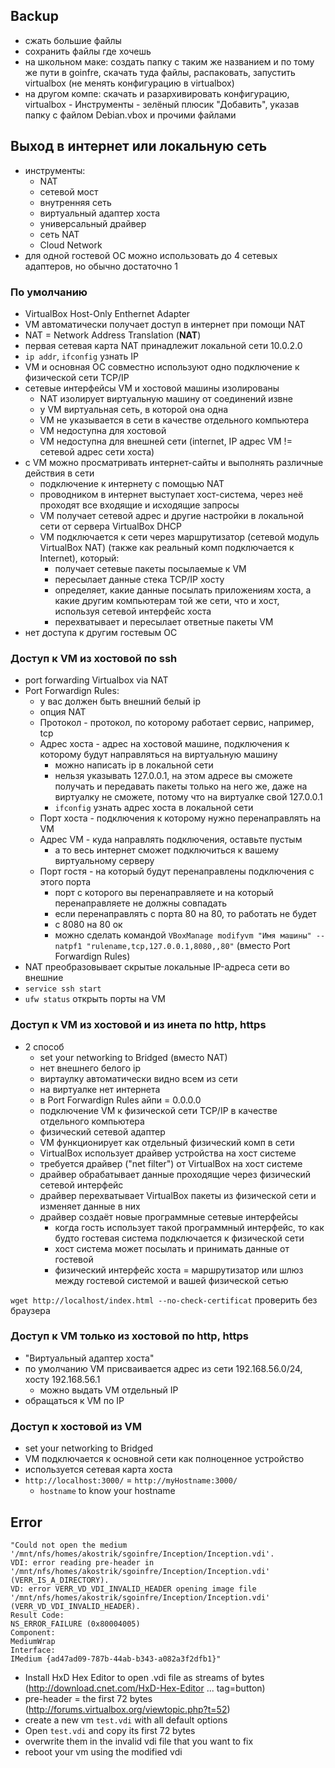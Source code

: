 ## Backup
   + сжать большие файлы
   + сохранить файлы где хочешь
   + на школьном маке: создать папку с таким же названием и по тому же пути в goinfre, скачать туда файлы, распаковать, запустить virtualbox (не менять конфигурацию в virtualbox)
   + на другом компе: скачать и разархивировать конфигурацию, virtualbox - Инструменты - зелёный плюсик "Добавить", указав папку с файлом Debian.vbox и прочими файлами

## Выход в интернет или локальную сеть  
* инструменты:
  + NAT
  + сетевой мост
  + внутренняя сеть
  + виртуальный адаптер хоста
  + универсальный драйвер
  + сеть NAT
  + Cloud Network
* для одной гостевой ОС можно использовать до 4 сетевых адаптеров, но обычно достаточно 1

### По умолчанию
* VirtualBox Host-Only Enthernet Adapter
* VM автоматически получает доступ в интернет при помощи NAT
* NAT = Network Address Translation (**NAT**)
* первая сетевая карта NAT принадлежит локальной сети 10.0.2.0
* `ip addr`, `ifconfig` узнать IP 
* VM и основная ОС совместно используют одно подключение к физической сети TCP/IP
* сетевые интерфейсы VM и хостовой машины изолированы
  + NAT изолирует виртуальную машину от соединений извне
  + у VM виртуальная сеть, в которой она одна
  + VM не указывается в сети в качестве отдельного компьютера
  + VM недоступна для хостовой
  + VM недоступна для внешней сети (internet, IP адрес VM != сетевой адрес сети хоста)
* с VM можно просматривать интернет-сайты и выполнять различные действия в сети
  + подключение к интернету с помощью NAT
  + проводником в интернет выступает хост-система, через неё проходят все входящие и исходящие запросы
  + VM получает сетевой адрес и другие настройки в локальной сети от сервера VirtualBox DHCP 
  + VM подключается к сети через маршрутизатор (сетевой модуль VirtualBox NAT) (также как реальный комп подключается к Internet), который:
    - получает cетевые пакеты посылаемые к VM 
    - пересылает данные стека TCP/IP хосту
    - определяет, какие данные посылать приложениям хоста, а какие другим компьютерам той же сети, что и хост, используя сетевой интерфейс хоста
    - перехватывает и пересылает ответные пакеты VM
* нет доступа к другим гостевым ОС

### Доступ к VM из хостовой по ssh
* port forwarding Virtualbox via NAT
* Port Forwardign Rules:
  + у вас должен быть внешний белый ip
  + опция NAT
  + Протокол - протокол, по которому работает сервис, например, tcp
  + Адрес хоста - адрес на хостовой машине, подключения к которому будут направляться на виртуальную машину
    - можно написать ip в локальной сети
    - нельзя указывать 127.0.0.1, на этом адресе вы сможете получать и передавать пакеты только на него же, даже на виртуалку не сможете, потому что на виртуалке свой 127.0.0.1
    - `ifconfig` узнать адрес хоста в локальной сети
  + Порт хоста - подключения к которому нужно перенаправлять на VM
  + Адрес VM - куда направлять подключения, оставьте пустым
    - а то весь интернет сможет подключиться к вашему виртуальному серверу 
  + Порт гостя - на который будут перенаправлены подключения с этого порта
    - порт с которого вы перенаправляете и на который перенаправляете не должны совпадать
    - если перенаправлять с порта 80 на 80, то работать не будет
    - с 8080 на 80 ок
    - можно сделать командой `VBoxManage modifyvm "Имя машины" --natpf1 "rulename,tcp,127.0.0.1,8080,,80"` (вместо Port Forwardign Rules)
* NAT преобразовывает скрытые локальные IP-адреса сети во внешние
* `service ssh start`
* `ufw status` открыть порты на VM

### Доступ к VM из хостовой и из инета по http, https
* 2 способ
  + set your networking to Bridged (вместо NAT)
  + нет внешнего белого ip
  + виртаулку автоматически видно всем из сети
  + на виртуалке нет интернета
  + в Port Forwardign Rules айпи = 0.0.0.0
  + подключение VM к физической сети TCP/IP в качестве отдельного компьютера
  + физический сетевой адаптер
  + VM функционирует как отдельный физический комп в сети
  + VirtualBox использует драйвер устройства на хост системе
  + требуется драйвер ("net filter") от VirtualBox на хост системе
  + драйвер обрабатывает данные проходящие через физический сетевой интерфейс
  + драйвер перехватывает VirtualBox пакеты из физической сети и изменяет данные в них
  + драйвер создаёт новые программные сетевые интерфейсы
    - когда гость использует такой программный интерфейс, то как будто гостевая система подключается к физической сети
    - хост система может посылать и принимать данные от гостевой
    - физический интерфейс хоста = маршрутизатор или шлюз между гостевой системой и вашей физической сетью

`wget http://localhost/index.html --no-check-certificat` проверить без браузера

### Доступ к VM только из хостовой по http, https
* "Виртуальный адаптер хоста"
* по умолчанию VM присваивается адрес из сети 192.168.56.0/24, хосту 192.168.56.1
  + можно выдать VM отдельный IP
* обращаться к VM по IP

### Доступ к хостовой из VM
* set your networking to Bridged
* VM подключается к основной сети как полноценное устройство
* используется сетевая карта хоста
* `http://localhost:3000/` = `http://myHostname:3000/`
  + `hostname` to know your hostname

## Error
```
"Could not open the medium '/mnt/nfs/homes/akostrik/sgoinfre/Inception/Inception.vdi'.
VDI: error reading pre-header in '/mnt/nfs/homes/akostrik/sgoinfre/Inception/Inception.vdi' (VERR_IS_A_DIRECTORY).
VD: error VERR_VD_VDI_INVALID_HEADER opening image file '/mnt/nfs/homes/akostrik/sgoinfre/Inception/Inception.vdi' (VERR_VD_VDI_INVALID_HEADER).
Result Code: 
NS_ERROR_FAILURE (0x80004005)
Component: 
MediumWrap
Interface: 
IMedium {ad47ad09-787b-44ab-b343-a082a3f2dfb1}" 
```
* Install HxD Hex Editor to open .vdi file as streams of bytes (http://download.cnet.com/HxD-Hex-Editor ... tag=button)
* pre-header = the first 72 bytes (http://forums.virtualbox.org/viewtopic.php?t=52)
* create a new vm `test.vdi` with all default options
* Open `test.vdi` and copy its first 72 bytes
* overwrite them in the invalid vdi file that you want to fix
* reboot your vm using the modified vdi
